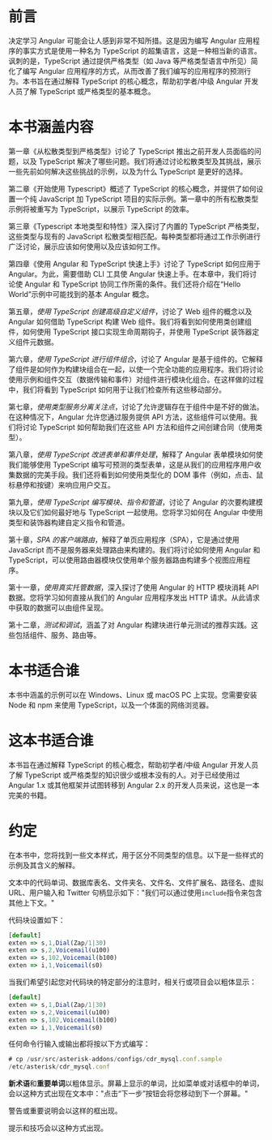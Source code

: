 # 前言

决定学习 Angular 可能会让人感到非常不知所措。这是因为编写 Angular 应用程序的事实方式是使用一种名为 TypeScript 的超集语言，这是一种相当新的语言。讽刺的是，TypeScript 通过提供严格类型（如 Java 等严格类型语言中所见）简化了编写 Angular 应用程序的方式，从而改善了我们编写的应用程序的预测行为。本书旨在通过解释 TypeScript 的核心概念，帮助初学者/中级 Angular 开发人员了解 TypeScript 或严格类型的基本概念。

# 本书涵盖内容

第一章《从松散类型到严格类型》讨论了 TypeScript 推出之前开发人员面临的问题，以及 TypeScript 解决了哪些问题。我们将通过讨论松散类型及其挑战，展示一些先前如何解决这些挑战的示例，以及为什么 TypeScript 是更好的选择。

第二章《开始使用 Typescript》概述了 TypeScript 的核心概念，并提供了如何设置一个纯 JavaScript 加 TypeScript 项目的实际示例。第一章中的所有松散类型示例将被重写为 TypeScript，以展示 TypeScript 的效率。

第三章《Typescript 本地类型和特性》深入探讨了内置的 TypeScript 严格类型，这些类型与现有的 JavaScript 松散类型相匹配。每种类型都将通过工作示例进行广泛讨论，展示应该如何使用以及应该如何工作。

第四章《使用 Angular 和 TypeScript 快速上手》讨论了 TypeScript 如何应用于 Angular。为此，需要借助 CLI 工具使 Angular 快速上手。在本章中，我们将讨论使 Angular 和 TypeScript 协同工作所需的条件。我们还将介绍在“Hello World”示例中可能找到的基本 Angular 概念。

第五章，*使用 TypeScript 创建高级自定义组件*，讨论了 Web 组件的概念以及 Angular 如何借助 TypeScript 构建 Web 组件。我们将看到如何使用类创建组件，如何使用 TypeScript 接口实现生命周期钩子，并使用 TypeScript 装饰器定义组件元数据。

第六章，*使用 TypeScript 进行组件组合*，讨论了 Angular 是基于组件的。它解释了组件是如何作为构建块组合在一起，以使一个完全功能的应用程序。我们将讨论使用示例和组件交互（数据传输和事件）对组件进行模块化组合。在这样做的过程中，我们将看到 TypeScript 如何用于让我们检查所有这些移动部分。

第七章，*使用类型服务分离关注点*，讨论了允许逻辑存在于组件中是不好的做法。在这种情况下，Angular 允许您通过服务提供 API 方法，这些组件可以使用。我们将讨论 TypeScript 如何帮助我们在这些 API 方法和组件之间创建合同（使用类型）。

第八章，*使用 TypeScript 改进表单和事件处理*，解释了 Angular 表单模块如何使我们能够使用 TypeScript 编写可预测的类型表单，这是从我们的应用程序用户收集数据的完美手段。我们还将看到如何使用类型化的 DOM 事件（例如，点击、鼠标悬停和按键）来响应用户交互。

第九章，*使用 TypeScript 编写模块、指令和管道*，讨论了 Angular 的次要构建模块以及它们如何最好地与 TypeScript 一起使用。您将学习如何在 Angular 中使用类型和装饰器构建自定义指令和管道。

第十章，*SPA 的客户端路由*，解释了单页应用程序（SPA），它是通过使用 JavaScript 而不是服务器来处理路由来构建的。我们将讨论如何使用 Angular 和 TypeScript，可以使用路由器模块仅使用单个服务器路由构建多个视图应用程序。

第十一章，*使用真实托管数据*，深入探讨了使用 Angular 的 HTTP 模块消耗 API 数据。您将学习如何直接从我们的 Angular 应用程序发出 HTTP 请求。从此请求中获取的数据可以由组件呈现。

第十二章，*测试和调试*，涵盖了对 Angular 构建块进行单元测试的推荐实践。这些包括组件、服务、路由等。

# 本书适合谁

本书中涵盖的示例可以在 Windows、Linux 或 macOS PC 上实现。您需要安装 Node 和 npm 来使用 TypeScript，以及一个体面的网络浏览器。

# 这本书适合谁

本书旨在通过解释 TypeScript 的核心概念，帮助初学者/中级 Angular 开发人员了解 TypeScript 或严格类型的知识很少或根本没有的人。对于已经使用过 Angular 1.x 或其他框架并试图转移到 Angular 2.x 的开发人员来说，这也是一本完美的书籍。

# 约定

在本书中，您将找到一些文本样式，用于区分不同类型的信息。以下是一些样式的示例及其含义的解释。

文本中的代码单词、数据库表名、文件夹名、文件名、文件扩展名、路径名、虚拟 URL、用户输入和 Twitter 句柄显示如下："我们可以通过使用`include`指令来包含其他上下文。"

代码块设置如下：

```ts
[default]
exten => s,1,Dial(Zap/1|30)
exten => s,2,Voicemail(u100)
exten => s,102,Voicemail(b100)
exten => i,1,Voicemail(s0)
```

当我们希望引起您对代码块的特定部分的注意时，相关行或项目会以粗体显示：

```ts
[default]
exten => s,1,Dial(Zap/1|30)
exten => s,2,Voicemail(u100)
exten => s,102,Voicemail(b100)
exten => i,1,Voicemail(s0)
```

任何命令行输入或输出都将按以下方式编写：

```ts
# cp /usr/src/asterisk-addons/configs/cdr_mysql.conf.sample
/etc/asterisk/cdr_mysql.conf
```

**新术语**和**重要单词**以粗体显示。屏幕上显示的单词，比如菜单或对话框中的单词，会以这种方式出现在文本中："点击“下一步”按钮会将您移动到下一个屏幕。"

警告或重要说明会以这样的框出现。

提示和技巧会以这种方式出现。
